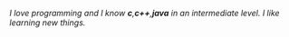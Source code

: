 *I love programming and I know **c**,**c++**,**java** in an intermediate level.
I like learning new things.*
 

